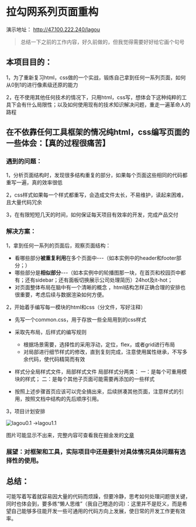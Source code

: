 # 拉勾网系列页面重构
演示地址： http://47.100.222.240/lagou

>总结一下之前的工作内容，好久前做的，但我觉得需要好好给它画个句号

## 本项目目的：

1，为了重新复习html，css做的一个实战，锻炼自己拿到任何一系列页面，如何从0到1的进行像素级还原的能力

2，在不使用其他任何技术的情况下，只用html，css写，想体会下这种纯粹的工具下会有什么局限性；以及如何使用现有的技术知识解决问题，重走一遍革命人的路程

## 在不依靠任何工具框架的情况纯html，css编写页面的一些体会：【真的过程很痛苦】

### 遇到的问题：
1，分析页面结构时，发现很多结构重复的部分，如果每个页面这些相同的代码都重写一遍，真的效率很低

2，css样式如果每一个样式都重写，会造成文件太长，不易维护，读起来困难，且大量代码冗余

3，在有限短短几天的时间，如何保证每天项目有效率的开发，完成产品交付

### 解决方案：
1，拿到任何一系列的页面后，观察页面结构：
- 看哪些部分**被重复利用**在多个页面中---（如本实例中的header和footer部分；）
- 哪些部分是**相似部分**---（如本实例中的轮播图那一块，在首页和校园页中都有；还有sidebar；还有面板切换展示公司处理简历）24hot及it-hot；
- 对页面整体布局在脑中有一个清晰的概念 ，html结构怎样正确合理的安排也很重要，考虑后续与数据渲染如何方便。

2，开始着手编写每一模块的html和css（分文件，写好注释）

- 先写一个common.css，用于存放一些全局用到的css样式
- 采取先布局，后样式的编写规则
    - 根据场景需要，选择性的采用浮动，定位，flex，或者grid进行布局
    - 对局部进行细节样式的修改，直到复刻完成，注意使用属性继承，不写多余代码，使代码精简而有效
- 样式分全局样式文件，局部样式文件
    局部样式分两类：
    一：是每个可重用模块的样式；
    二：是每个其他子页面可能需要再添加的一些样式

- 按照上述步骤首页应该可以完全搞出来，后续拼凑其他页面，注意样式的引用，按照文档中结构的先后顺序引用。

3，项目计划安排

![lagou0.1 ->lagou1.1]()

图片可能显示不出来，完整内容可查看我在掘金发的[文章](https://juejin.im/post/5d5779cdf265da039e12b8f3)


### 展望：对框架和工具，实际项目中还是要针对具体情况具体问题有选择性的使用。

## 总结：
可能写着写着就容易因大量的代码而烦躁，但要冷静，思考如何处理问题很关键，同时也体会到，要多练“懒人思维”（我自己瞎造的词）：这里并不是贬义，而是希望自己能够多往能开发一些可通用的代码方向上发展，使日常的开发工作更有效率。
